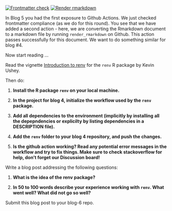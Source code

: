
<!-- README.md is generated from README.Rmd. Please edit that file -->
<!-- badges: start -->

[![Frontmatter
check](../../workflows/check-yaml.yaml/badge.svg)](../../workflows/check-yaml.yaml)
[![Render
rmarkdown](../../workflows/render-rmarkdown.yaml/badge.svg)](../../workflows/render-rmarkdown.yaml)
<!-- badges: end -->

In Blog 5 you had the first exposure to Github Actions. We just checked
frontmatter compliance (as we do for this round). You see that we have
added a second action - here, we are converting the Rmarkdown document
to a markdown file by running `render_rmarkdown` on Github. This action
passes successfully for this document. We want to do something similar
for blog \#4.

Now start reading …

Read the vignette [Introduction to
renv](https://rstudio.github.io/renv/articles/renv.html) for the `renv`
R package by Kevin Ushey.

Then do:

1.  **Install the R package `renv` on your local machine.**

2.  **In the project for blog 4, initialize the workflow used by the
    `renv` package.**

3.  **Add all dependencies to the environment (implicitly by installing
    all the depepndencies or explicilty by listing dependencies in a
    DESCRIPTION file).**

4.  **Add the `renv` folder to your blog 4 repository, and push the
    changes.**

5.  **Is the github action working? Read any potential error messages in
    the workflow and try to fix things. Make sure to check stackoverflow
    for help, don’t forget our Discussion board!**

Write a blog post addressing the following questions:

1.  **What is the idea of the renv package?**

2.  **In 50 to 100 words describe your experience working with `renv`.
    What went well? What did not go so well?**

Submit this blog post to your blog-6 repo.
